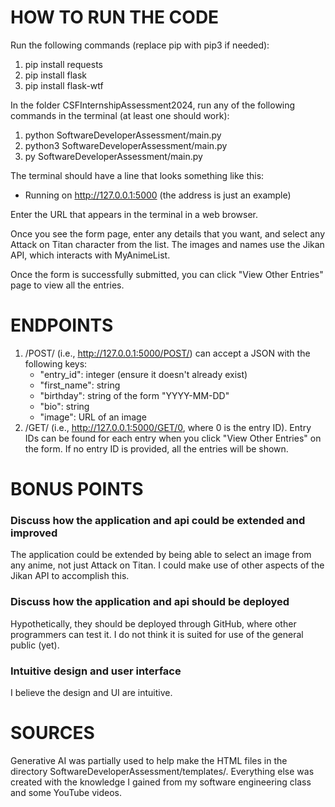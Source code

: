 # HOW TO RUN THE CODE
Run the following commands (replace pip with pip3 if needed):
1. pip install requests
2. pip install flask
3. pip install flask-wtf

In the folder CSFInternshipAssessment2024, run any of the following commands in the terminal (at least one should work):
1. python SoftwareDeveloperAssessment/main.py
2. python3 SoftwareDeveloperAssessment/main.py
3. py SoftwareDeveloperAssessment/main.py

The terminal should have a line that looks something like this: 
* Running on http://127.0.0.1:5000 (the address is just an example)

Enter the URL that appears in the terminal in a web browser.

Once you see the form page, enter any details that you want, and select any Attack on Titan character from the list. The images and names use the Jikan API, which interacts with MyAnimeList. 

Once the form is successfully submitted, you can click "View Other Entries" page to view all the entries.

# ENDPOINTS
1. /POST/ (i.e., http://127.0.0.1:5000/POST/) can accept a JSON with the following keys:
   * "entry_id": integer (ensure it doesn't already exist)
   * "first_name": string
   * "birthday": string of the form "YYYY-MM-DD"
   * "bio": string
   * "image": URL of an image
2. /GET/ (i.e., http://127.0.0.1:5000/GET/0, where 0 is the entry ID). Entry IDs can be found for each entry when you click "View Other Entries" on the form. If no entry ID is provided, all the entries will be shown.

# BONUS POINTS

### Discuss how the application and api could be extended and improved
The application could be extended by being able to select an image from any anime, not just Attack on Titan. I could make use of other aspects of the Jikan API to accomplish this. 

### Discuss how the application and api should be deployed
Hypothetically, they should be deployed through GitHub, where other programmers can test it. I do not think it is suited for use of the general public (yet).

### Intuitive design and user interface
I believe the design and UI are intuitive.

# SOURCES
Generative AI was partially used to help make the HTML files in the directory SoftwareDeveloperAssessment/templates/. Everything else was created with the knowledge I gained from my software engineering class and some YouTube videos.
